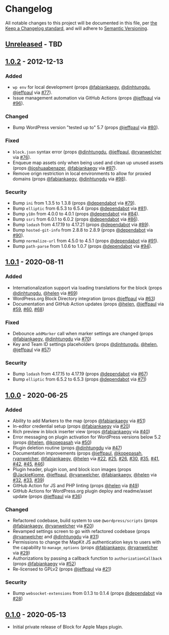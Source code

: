 # Changelog

All notable changes to this project will be documented in this file, per [the Keep a Changelog standard](http://keepachangelog.com/), and will adhere to [Semantic Versioning](https://semver.org/spec/v2.0.0.html).

## [Unreleased] - TBD

## [1.0.2] - 2012-12-13
### Added
- `wp env` for local development (props [@fabiankaegy](https://github.com/fabiankaegy), [@dinhtungdu](https://github.com/dinhtungdu), [@jeffpaul](https://github.com/jeffpaul) via [#77](https://github.com/10up/maps-block-apple/pull/77)).
- Issue management automation via GitHub Actions (props [@jeffpaul](https://github.com/jeffpaul) via [#96](https://github.com/10up/maps-block-apple/pull/96)).

### Changed
- Bump WordPress version "tested up to" 5.7 (props [@jeffpaul](https://github.com/jeffpaul) via [#80](https://github.com/10up/maps-block-apple/pull/80)).

### Fixed
- `block.json` syntax error (props [@dinhtungdu](https://github.com/dinhtungdu), [@jeffpaul](https://github.com/jeffpaul), [@ryanwelcher](https://github.com/ryanwelcher) via [#76](https://github.com/10up/maps-block-apple/pull/76)).
- Enqueue map assets only when being used and clean up unused assets (props [@joshuaabenazer](https://github.com/joshuaabenazer), [@fabiankaegy](https://github.com/fabiankaegy) via [#97](https://github.com/10up/maps-block-apple/pull/97)).
- Remove orign restriction in local environments to allow for proxied domains (props [@fabiankaegy](https://github.com/fabiankaegy), [@dinhtungdu](https://github.com/dinhtungdu) via [#98](https://github.com/10up/maps-block-apple/pull/98)).

### Security
- Bump `ini` from 1.3.5 to 1.3.8 (props [@dependabot](https://github.com/apps/dependabot) via [#79](https://github.com/10up/maps-block-apple/pull/79)).
- Bump `elliptic` from 6.5.3 to 6.5.4 (props [@dependabot](https://github.com/apps/dependabot) via [#81](https://github.com/10up/maps-block-apple/pull/81)).
- Bump `y18n` from 4.0.0 to 4.0.1 (props [@dependabot](https://github.com/apps/dependabot) via [#84](https://github.com/10up/maps-block-apple/pull/84)).
- Bump `ssri` from 6.0.1 to 6.0.2 (props [@dependabot](https://github.com/apps/dependabot) via [#86](https://github.com/10up/maps-block-apple/pull/86)).
- Bump `lodash` from 4.17.19 to 4.17.21 (props [@dependabot](https://github.com/apps/dependabot) via [#89](https://github.com/10up/maps-block-apple/pull/89)).
- Bump `hosted-git-info` from 2.8.8 to 2.8.9 (props [@dependabot](https://github.com/apps/dependabot) via [#90](https://github.com/10up/maps-block-apple/pull/90)).
- Bump `normalize-url` from 4.5.0 to 4.5.1 (props [@dependabot](https://github.com/apps/dependabot) via [#91](https://github.com/10up/maps-block-apple/pull/91)).
- Bump `path-parse` from 1.0.6 to 1.0.7 (props [@dependabot](https://github.com/apps/dependabot) via [#94](https://github.com/10up/maps-block-apple/pull/94)).

## [1.0.1] - 2020-08-11
### Added
- Internationalization support via loading translations for the block (props [@dinhtungdu](https://github.com/dinhtungdu), [@helen](https://github.com/helen) via [#69](https://github.com/10up/maps-block-apple/pull/69))
- WordPress.org Block Directory integration (props [@jeffpaul](https://github.com/jeffpaul) via [#63](https://github.com/10up/maps-block-apple/pull/63))
- Documentation and GitHub Action updates (props [@helen](https://github.com/helen), [@jeffpaul](https://github.com/jeffpaul) via [#59](https://github.com/10up/maps-block-apple/pull/59), [#60](https://github.com/10up/maps-block-apple/pull/60), [#68](https://github.com/10up/maps-block-apple/pull/68))

### Fixed
- Debounce `addMarker` call when marker settings are changed (props [@fabiankaegy](https://github.com/fabiankaegy), [@dinhtungdu](https://github.com/dinhtungdu) via [#70](https://github.com/10up/maps-block-apple/pull/70))
- Key and Team ID settings placeholders (props [@dinhtungdu](https://github.com/dinhtungdu), [@helen](https://github.com/helen), [@jeffpaul](https://github.com/jeffpaul) via [#57](https://github.com/10up/maps-block-apple/pull/57))

### Security
- Bump `lodash` from 4.17.15 to 4.17.19 (props [@dependabot](https://github.com/apps/dependabot) via [#67](https://github.com/10up/maps-block-apple/pull/67))
- Bump `elliptic` from 6.5.2 to 6.5.3 (props [@dependabot](https://github.com/apps/dependabot) via [#71](https://github.com/10up/maps-block-apple/pull/71))

## [1.0.0] - 2020-06-25
### Added
- Ability to add Markers to the map (props [@fabiankaegy](https://github.com/fabiankaegy) via [#51](https://github.com/10up/maps-block-apple/pull/51))
- In-editor credential setup (props [@fabiankaegy](https://github.com/fabiankaegy) via [#20](https://github.com/10up/maps-block-apple/pull/20))
- Rich preview in block inserter view (props [@fabiankaegy](https://github.com/fabiankaegy) via [#40](https://github.com/10up/maps-block-apple/pull/40))
- Error messaging on plugin activation for WordPress versions below 5.2 (props [@helen](https://github.com/helen), [@kopepasah](https://github.com/kopepasah) via [#50](https://github.com/10up/maps-block-apple/pull/50))
- Plugin deletion routine (props [@dinhtungdu](https://github.com/dinhtungdu) via [#47](https://github.com/10up/maps-block-apple/pull/47))
- Documentation improvements (props [@jeffpaul](https://github.com/jeffpaul), [@kopepasah](https://github.com/kopepasah), [ryanwelcher](https://github.com/ryanwelcher), [@fabiankaegy](https://github.com/fabiankaegy), [@helen](https://github.com/helen) via [#22](https://github.com/10up/maps-block-apple/pull/22), [#25](https://github.com/10up/maps-block-apple/pull/25), [#26](https://github.com/10up/maps-block-apple/pull/26), [#30](https://github.com/10up/maps-block-apple/pull/30), [#35](https://github.com/10up/maps-block-apple/pull/35), [#41](https://github.com/10up/maps-block-apple/pull/41), [#42](https://github.com/10up/maps-block-apple/pull/42), [#45](https://github.com/10up/maps-block-apple/pull/45), [#46](https://github.com/10up/maps-block-apple/pull/46))
- Plugin header, plugin icon, and block icon images (props [@JackieKjome](https://github.com/JackieKjome), [@jeffpaul](https://github.com/jeffpaul), [@ryanwelcher](https://github.com/ryanwelcher), [@fabiankaegy](https://github.com/fabiankaegy), [@helen](https://github.com/helen) via [#32](https://github.com/10up/maps-block-apple/pull/32), [#33](https://github.com/10up/maps-block-apple/pull/33), [#39](https://github.com/10up/maps-block-apple/pull/39))
- GitHub Action for JS and PHP linting (props [@helen](https://github.com/helen) via [#49](https://github.com/10up/maps-block-apple/pull/49))
- GitHub Actions for WordPress.org plugin deploy and readme/asset update (props [@jeffpaul](https://github.com/jeffpaul) via [#36](https://github.com/10up/maps-block-apple/pull/36))

### Changed
- Refactored codebase, build system to use `@wordpress/scripts` (props [@fabiankaegy](https://github.com/fabiankaegy), [@ryanwelcher](https://github.com/ryanwelcher) via [#20](https://github.com/10up/maps-block-apple/pull/20))
- Revamped settings screen to go with refactored codebase (props [@ryanwelcher](https://github.com/ryanwelcher) and [@dinhtungdu](https://github.com/dinhtungdu) via [#31](https://github.com/10up/maps-block-apple/pull/31))
- Permissions to change the MapKit JS authentication keys to users with the capability to `manage_options` (props [@fabiankaegy](https://github.com/fabiankaegy), [@ryanwelcher](https://github.com/ryanwelcher) via [#29](https://github.com/10up/maps-block-apple/pull/29))
- Authorizations by passing a callback function to `authorizationCallback` (props [@fabiankaegy](https://github.com/fabiankaegy) via [#52](https://github.com/10up/maps-block-apple/pull/52))
- Re-licensed to GPLv2 (props [@jeffpaul](https://github.com/jeffpaul) via [#21](https://github.com/10up/maps-block-apple/pull/21))

### Security
- Bump `websocket-extensions` from 0.1.3 to 0.1.4 (props [@dependabot](https://github.com/apps/dependabot) via [#28](https://github.com/10up/maps-block-apple/pull/28))

## [0.1.0] - 2020-05-13
- Initial private release of Block for Apple Maps plugin.

[Unreleased]: https://github.com/10up/maps-block-apple/compare/trunk...develop
[1.0.2]: https://github.com/10up/maps-block-apple/compare/1.0.1...1.0.2
[1.0.1]: https://github.com/10up/maps-block-apple/compare/1.0.0...1.0.1
[1.0.0]: https://github.com/10up/maps-block-apple/releases/tag/1.0.0
[0.1.0]: https://github.com/10up/maps-block-apple/tree/a2fe565d64e2c59070f2dc3611700718d7383d37
